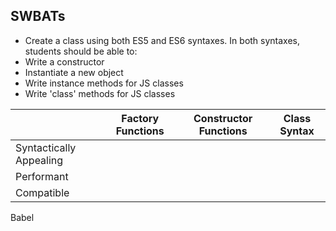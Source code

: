 ## SWBATs 
- Create a class using both ES5 and ES6 syntaxes. In both syntaxes, students should be able to:
- Write a constructor
- Instantiate a new object
- Write instance methods for JS classes
- Write 'class' methods for JS classes

|                         | Factory Functions  | Constructor Functions | Class Syntax |
| ----------------------- | ------------------ | --------------------- | ------------ |
| Syntactically Appealing |                    |                       |              |
| Performant              |                    |                       |              |
| Compatible              |                    |                       |              |



Babel
